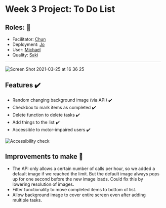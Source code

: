 # Week 3 Project: To Do List

## Roles: :brain:
- Facilitator: [Chun](https://github.com/chunzg)
- Deployment: [Jo](https://github.com/jamdelion)
- User: [Michael](https://github.com/michael-devlin)
- Quality: [Saki](https://github.com/haginom)

---

![Screen Shot 2021-03-25 at 16 36 25](https://user-images.githubusercontent.com/23028288/112509369-4fdec400-8d88-11eb-8739-4eeee857f650.png)

## Features ✔️

- Random changing background image (via API) ✔️
- Checkbox to mark items as completed ✔️
- Delete function to delete tasks ✔️
- Add things to the list ✔️
- Accessible to motor-impaired users ✔️

![Accessibility check](https://user-images.githubusercontent.com/31373245/112510796-b1ebf900-8d89-11eb-9698-062da9dcbca2.png)

## Improvements to make 🌱
- The API only allows a certain number of calls per hour, so we added a default image if we reached the limit. But the default image always pops up for one second before the new image loads. Could fix this by lowering resolution of images. 
- Filter functionality to move completed items to bottom of list. 
- Allow background image to cover entire screen even after adding multiple tasks. 
